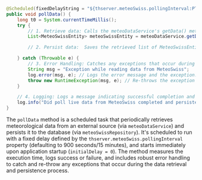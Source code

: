 ```java
@Scheduled(fixedDelayString = "${thserver.meteoSwiss.pollingInterval:PT900s}", initialDelay = 0)
public void pollData() {
    long t0 = System.currentTimeMillis();
    try {
        // 1. Retrieve data: Calls the meteoDataService's getData() method to fetch a list of MeteoSwissEntity objects.
        List<MeteoSwissEntity> meteoSwissEntity = meteoDataService.getData();

        // 2. Persist data:  Saves the retrieved list of MeteoSwissEntity objects to the database using the meteoSwissRepository's saveAll() method.

    } catch (Throwable e) {
        // 3. Error Handling: Catches any exceptions that occur during the data retrieval or persistence process.
        String msg = "Exception while reading data from MeteoSwiss";
        log.error(msg, e); // Logs the error message and the exception.
        throw new RuntimeException(msg, e); // Re-throws the exception as a RuntimeException.
    }

    // 4. Logging: Logs a message indicating successful completion and the duration of the operation.
    log.info("Did poll live data from MeteoSwiss completed and persisted successfully. dt=" + (System.currentTimeMillis() - t0));
}
```

The `pollData` method is a scheduled task that periodically retrieves meteorological data from an external source (via `meteoDataService`) and persists it to the database (via `meteoSwissRepository`).  It's scheduled to run with a fixed delay defined by the `thserver.meteoSwiss.pollingInterval` property (defaulting to 900 seconds/15 minutes), and starts immediately upon application startup (`initialDelay = 0`). The method measures the execution time, logs success or failure, and includes robust error handling to catch and re-throw any exceptions that occur during the data retrieval and persistence process.